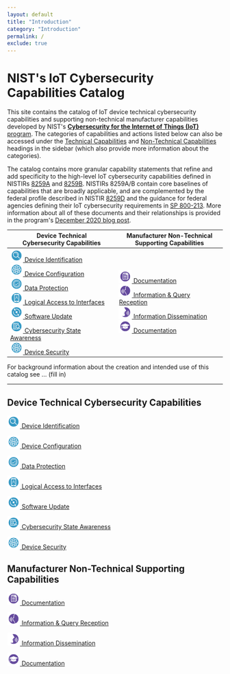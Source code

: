 ```yaml
---
layout: default
title: "Introduction"
category: "Introduction"
permalink: /
exclude: true
---
```

# NIST's IoT Cybersecurity Capabilities Catalog

This site contains the catalog of IoT device technical cybersecurity capabilities and supporting non-technical manufacturer capabilities developed by NIST's [**Cybersecurity for the Internet of Things (IoT)** program](https://www.nist.gov/programs-projects/nist-cybersecurity-iot-program).  The categories of capabilities and actions listed below can also be accessed under the [Technical Capabilities](https://pages.nist.gov/IoT-Device-Cybersecurity-Requirement-Catalogs/technical/) and [Non-Technical Capabilities](https://pages.nist.gov/IoT-Device-Cybersecurity-Requirement-Catalogs/nontechnical/) headings in the sidebar (which also provide more information about the categories).

The catalog contains more granular capability statements that refine and add specificity to the high-level IoT cybersecurity capabilities defined in NISTIRs [8259A](https://doi.org/10.6028/NIST.IR.8259A) and [8259B](https://csrc.nist.gov/publications/detail/nistir/8259b/draft). NISTIRs 8259A/B contain core baselines of capabilities that are broadly applicable, and are complemented by the federal profile described in NISTIR [8259D](https://csrc.nist.gov/publications/detail/nistir/8259d/draft) and the guidance for federal agencies defining their IoT cybersecurity requirements in [SP 800-213](https://csrc.nist.gov/publications/detail/sp/800-213/draft). More information about all of these documents and their relationships is provided in the program's [December 2020 blog post](https://www.nist.gov/blogs/cybersecurity-insights/rounding-your-iot-security-requirements-draft-nist-guidance-federal). 


| Device Technical<br>Cybersecurity Capabilities | Manufacturer Non-Technical<br>Supporting Capabilities |
| --- | --- |
|  [<img src="images/../images/Device_Identification.png" width="30px"> Device Identification](../_Technical/identity.md)<br>[<img src="images/../images/Device_Configuration.png" width="30px"> Device Configuration](../_Technical/configuration.md)<br>[<img src="images/../images/Data_Protection.png" width="30px"> Data Protection](../_Technical/protection.md)<br>[<img src="images/../images/Access_to_Interfaces.png" width="30px"> Logical Access to Interfaces](../_Technical/logical.md)<br>[<img src="images/../images/Software_Update.png" width="30px"> Software Update](../_Technical/update.md)<br>[<img src="images/../images/Cybersecurity_Awareness.png" width="30px"> Cybersecurity State Awareness](../_Technical/state.md)<br>[<img src="images/../images/Device_Configuration.png" width="30px"> Device Security](../_Technical/security.md) |  [<img src="images/../images/Documentation.png" width="30px"> Documentation](../_Nontechnical/manufacturer_documentation.md)<br>[<img src="images/../images/Information_Querry.png" width="30px"> Information & Query Reception](../_Nontechnical/manufacturer_query.md)<br>[<img src="images/../images/Information_Dissemination.png" width="30px"> Information Dissemination](../_Nontechnical/manufacturer_information.md)<br>[<img src="images/../images/Education_Awareness.png" width="30px"> Documentation](../_Nontechnical/manufacturer_education.md) |


For background information about the creation and intended use of this catalog see ... (fill in)


---
## Device Technical Cybersecurity Capabilities

 [<img src="images/../images/Device_Identification.png" width="30px"> Device Identification](../_Technical/identity.md)

[<img src="images/../images/Device_Configuration.png" width="30px"> Device Configuration](../_Technical/configuration.md)

[<img src="images/../images/Data_Protection.png" width="30px"> Data Protection](../_Technical/protection.md)

[<img src="images/../images/Access_to_Interfaces.png" width="30px"> Logical Access to Interfaces](../_Technical/logical.md)

[<img src="images/../images/Software_Update.png" width="30px"> Software Update](../_Technical/update.md)

[<img src="images/../images/Cybersecurity_Awareness.png" width="30px"> Cybersecurity State Awareness](../_Technical/state.md)

[<img src="images/../images/Device_Configuration.png" width="30px"> Device Security](../_Technical/security.md)

## Manufacturer Non-Technical Supporting Capabilities

 [<img src="images/../images/Documentation.png" width="30px"> Documentation](../_Nontechnical/manufacturer_documentation.md)

 [<img src="images/../images/Information_Querry.png" width="30px"> Information & Query Reception](../_Nontechnical/manufacturer_query.md)

 [<img src="images/../images/Information_Dissemination.png" width="30px"> Information Dissemination](../_Nontechnical/manufacturer_information.md)

 [<img src="images/../images/Education_Awareness.png" width="30px"> Documentation](../_Nontechnical/manufacturer_education.md)

